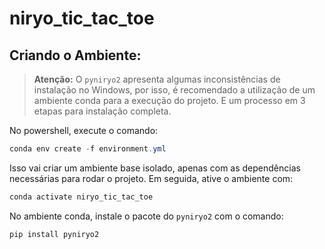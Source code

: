 # niryo_tic_tac_toe

## Criando o Ambiente:
> **Atenção:** O `pyniryo2` apresenta algumas inconsistências de instalação no Windows, por isso, é recomendado a utilização de um ambiente conda para a execução do projeto. E um processo em 3 etapas para instalação completa.

No powershell, execute o comando:
```powershell
conda env create -f environment.yml
```

Isso vai criar um ambiente base isolado, apenas com as dependências necessárias para rodar o projeto.
Em seguida, ative o ambiente com:

```powershell
conda activate niryo_tic_tac_toe
```
No ambiente conda, instale o pacote do `pyniryo2` com o comando:
```powershell
pip install pyniryo2
```
